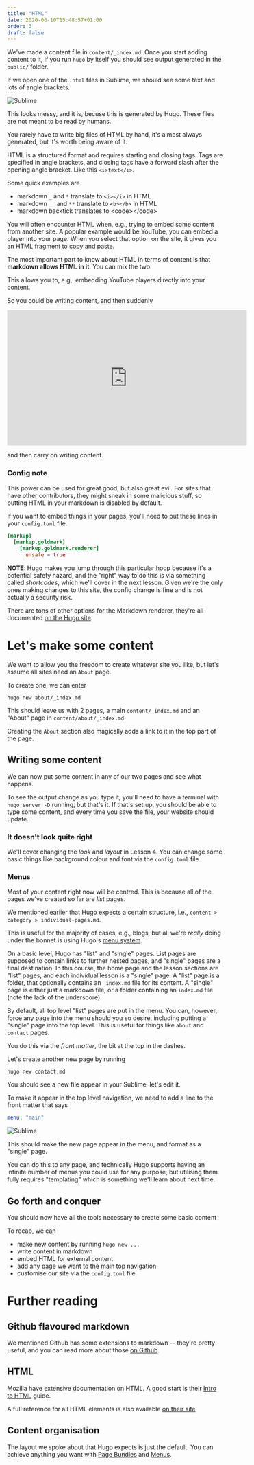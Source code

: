 ```yaml
---
title: "HTML"
date: 2020-06-10T15:48:57+01:00
order: 3
draft: false
---
```

We've made a content file in `content/_index.md`. Once you start adding content to it, if you run `hugo` by itself you should see output generated in the `public/` folder.

If we open one of the `.html` files in Sublime, we should see some text and lots of angle brackets.

![Sublime](sublime-0.png)

This looks messy, and it is, becuse this is generated by Hugo. These files are not meant to be read by humans.

You rarely have to write big files of HTML by hand, it's almost always generated, but it's worth being aware of it.

HTML is a structured format and requires starting and closing tags. Tags are specified in angle brackets, and closing tags have a forward slash after the opening angle bracket. Like this `<i>text</i>`.

Some quick examples are

- markdown `_` and `*` translate to `<i></i>` in HTML
- markdown `__` and `**` translate to `<b></b>` in HTML
- markdown backtick translates to \<code>\</code>

You will often encounter HTML when, e.g., trying to embed some content from another site. A popular example would be YouTube, you can embed a player into your page. When you select that option on the site, it gives you an HTML fragment to copy and paste.

The most important part to know about HTML in terms of content is that **markdown allows HTML in it**. You can mix the two.

This allows you to, e.g,. embedding YouTube players directly into your content.

So you could be writing content, and then suddenly

<iframe width="560" height="315" src="https://www.youtube.com/embed/dQw4w9WgXcQ" frameborder="0" allow="accelerometer; autoplay; encrypted-media; gyroscope; picture-in-picture" allowfullscreen></iframe>

and then carry on writing content.

### Config note
This power can be used for great good, but also great evil. For sites that have other contributors, they might sneak in some malicious stuff, so putting HTML in your markdown is disabled by default.

If you want to embed things in your pages, you'll need to put these lines in your `config.toml` file.

```toml
[markup]
  [markup.goldmark]
    [markup.goldmark.renderer]
      unsafe = true
```

**NOTE**: Hugo makes you jump through this particular hoop because it's a potential safety hazard, and the "right" way to do this is via something called _shortcodes_, which we'll cover in the next lesson. Given we're the only ones making changes to this site, the config change is fine and is not actually a security risk.

There are tons of other options for the Markdown renderer, they're all documented [on the Hugo site](https://gohugo.io/getting-started/configuration-markup/).

# Let's make some content
We want to allow you the freedom to create whatever site you like, but let's assume all sites need an `About` page.

To create one, we can enter

```
hugo new about/_index.md
```

This should leave us with 2 pages, a main `content/_index.md` and an "About" page in `content/about/_index.md`.

Creating the `About` section also magically adds a link to it in the top part of the page.

## Writing some content
We can now put some content in any of our two pages and see what happens.

To see the output change as you type it, you'll need to have a terminal with `hugo server -D` running, but that's it. If that's set up, you should be able to type some content, and every time you save the file, your website should update.

### It doesn't look quite right
We'll cover changing the _look_ and _layout_ in Lesson 4. You can change some basic things like background colour and font via the `config.toml` file.

### Menus
Most of your content right now will be centred. This is because all of the pages we've created so far are _list_ pages.

We mentioned earlier that Hugo expects a certain structure, i.e., `content > category > individual-pages.md`.

This is useful for the majority of cases, e.g., blogs, but all we're _really_ doing under the bonnet is using Hugo's [menu system](https://gohugo.io/content-management/menus/).

On a basic level, Hugo has "list" and "single" pages. List pages are supposed to contain links to further nested pages, and "single" pages are a final destination. In this course, the home page and the lesson sections are "list" pages, and each individual lesson is a "single" page. A "list" page is a folder, that optionally contains an `_index.md` file for its content. A "single" page is either just a markdown file, or a folder containing an `index.md` file (note the lack of the underscore).

By default, all top level "list" pages are put in the menu. You can, however, force any page into the menu should you so desire, including putting a "single" page into the top level. This is useful for things like `about` and `contact` pages.

You do this via the _front matter_, the bit at the top in the dashes.

Let's create another new page by running

```
hugo new contact.md
```

You should see a new file appear in your Sublime, let's edit it.

To make it appear in the top level navigation, we need to add a line to the front matter that says

```yaml
menu: "main"
```

![Sublime](sublime-1.png)

This should make the new page appear in the menu, and format as a "single" page.

You can do this to any page, and technically Hugo supports having an infinite number of menus you could use for any purpose, but utilising them fully requires "templating" which is something we'll learn about next time.

## Go forth and conquer
You should now have all the tools necessary to create some basic content

To recap, we can

- make new content by running `hugo new ...`
- write content in markdown
- embed HTML for external content
- add any page we want to the main top navigation
- customise our site via the `config.toml` file

# Further reading

## Github flavoured markdown
We mentioned Github has some extensions to markdown -- they're pretty useful, and you can read more about those [on Github](https://guides.github.com/features/mastering-markdown/#GitHub-flavored-markdown).

## HTML
Mozilla have extensive documentation on HTML. A good start is their [Intro to HTML](https://developer.mozilla.org/en-US/docs/Learn/HTML/Introduction_to_HTML) guide.

A full reference for all HTML elements is also available [on their site](https://developer.mozilla.org/en-US/docs/Learn/HTML/Introduction_to_HTML#Elements_%E2%80%94_the_basic_building_blocks)

## Content organisation
The layout we spoke about that Hugo expects is just the default. You can achieve anything you want with [Page Bundles](https://gohugo.io/content-management/page-bundles/) and [Menus](https://gohugo.io/content-management/menus/).
